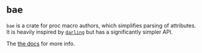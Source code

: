 # `bae`

`bae` is a crate for proc macro authors, which simplifies parsing of attributes. It is heavily inspired by [`darling`](https://crates.io/crates/darling) but has a significantly simpler API.

The [the docs](https://docs.rs/bae) for more info.
